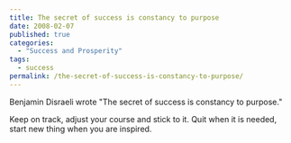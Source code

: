 ```yaml
---
title: The secret of success is constancy to purpose
date: 2008-02-07
published: true
categories:
  - "Success and Prosperity"
tags:
  - success
permalink: /the-secret-of-success-is-constancy-to-purpose/
---
```

Benjamin Disraeli wrote "The secret of success is constancy to purpose."

Keep on track, adjust your course and stick to it. Quit when it is needed, start new thing when you are inspired.